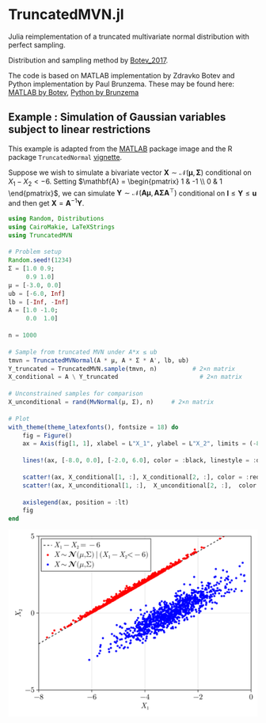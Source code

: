 # TruncatedMVN.jl

Julia reimplementation of a truncated multivariate normal distribution with perfect sampling.

Distribution and sampling method by [Botev_2017](@cite).

The code is based on MATLAB implementation by Zdravko Botev and Python implementation by Paul Brunzema.
These may be found here: [MATLAB by Botev](https://mathworks.com/matlabcentral/fileexchange/53792-truncated-multivariate-normal-generator), [Python by Brunzema](https://github.com/brunzema/truncated-mvn-sampler)

## Example : Simulation of Gaussian variables subject to linear restrictions 

This example is adapted from the [MATLAB](https://mathworks.com/matlabcentral/fileexchange/53792-truncated-multivariate-normal-generator) package image and the R package `TruncatedNormal` [vignette](https://cloud.r-project.org/web/packages/TruncatedNormal/vignettes/TruncatedNormal_vignette.html).

Suppose we wish to simulate a bivariate vector $\boldsymbol{X} \sim \mathcal{N}(\boldsymbol{\mu}, \boldsymbol{\Sigma})$ conditional on $X_1-X_2 < -6$. Setting $\mathbf{A} = \begin{pmatrix} 1 & -1 \\ 0 & 1 \end{pmatrix}$, we can simulate $\boldsymbol{Y} \sim \mathcal{N}(\mathbf{A}\boldsymbol{\mu},\mathbf{A}\boldsymbol{\Sigma}\mathbf{A}^\top)$ conditional on $\boldsymbol{l} \leq \boldsymbol{Y} \leq \boldsymbol{u}$ and then get $\boldsymbol{X} = \mathbf{A}^{-1}\boldsymbol{Y}$.


```julia
using Random, Distributions
using CairoMakie, LaTeXStrings
using TruncatedMVN

# Problem setup
Random.seed!(1234) 
Σ = [1.0 0.9; 
     0.9 1.0]
μ = [-3.0, 0.0]
ub = [-6.0, Inf]
lb = [-Inf, -Inf]
A = [1.0 -1.0;
     0.0  1.0]

n = 1000

# Sample from truncated MVN under A*x ≤ ub
tmvn = TruncatedMVNormal(A * μ, A * Σ * A', lb, ub)
Y_truncated = TruncatedMVN.sample(tmvn, n)          # 2×n matrix
X_conditional = A \ Y_truncated                       # 2×n matrix

# Unconstrained samples for comparison
X_unconditional = rand(MvNormal(μ, Σ), n)     # 2×n matrix

# Plot
with_theme(theme_latexfonts(), fontsize = 18) do
    fig = Figure()
    ax = Axis(fig[1, 1], xlabel = L"X_1", ylabel = L"X_2", limits = (-8, 0, -5, 5))

    lines!(ax, [-8.0, 0.0], [-2.0, 6.0], color = :black, linestyle = :dash, label = L"X_1 - X_2 = -6")

    scatter!(ax, X_conditional[1, :], X_conditional[2, :], color = :red, markersize = 7, label = L"X \sim \mathcal{N}(\mu, \Sigma) \mid (X_1 - X_2 < -6)")
    scatter!(ax, X_unconditional[1, :],  X_unconditional[2, :],  color = :blue, markersize = 7, label = L"X \sim \mathcal{N}(\mu, \Sigma)")

    axislegend(ax, position = :lt)
    fig
end
```

![Conditional sampling with truncated MVN](assests/truncated_mvn_example.svg)
